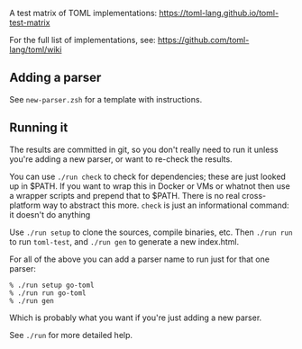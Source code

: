 A test matrix of TOML implementations: https://toml-lang.github.io/toml-test-matrix

For the full list of implementations, see:
https://github.com/toml-lang/toml/wiki

Adding a parser
---------------
See `new-parser.zsh` for a template with instructions.

Running it
----------
The results are committed in git, so you don't really need to run it unless
you're adding a new parser, or want to re-check the results.

You can use `./run check` to check for dependencies; these are just looked up in
$PATH. If you want to wrap this in Docker or VMs or whatnot then use a wrapper
scripts and prepend that to $PATH. There is no real cross-platform way to
abstract this more. `check` is just an informational command: it doesn't do
anything

Use `./run setup` to clone the sources, compile binaries, etc. Then `./run run`
to run `toml-test`, and `./run gen` to generate a new index.html.

For all of the above you can add a parser name to run just for that one parser:

    % ./run setup go-toml
    % ./run run go-toml
    % ./run gen

Which is probably what you want if you're just adding a new parser.

See `./run` for more detailed help.
